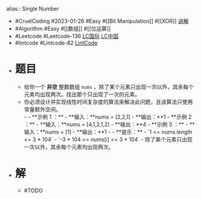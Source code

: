 alias:: Single Number

- #CruelCoding #2023-01-26 #Easy #[[Bit Manipulation]] #[[XOR]] [讲解](https://youtu.be/rMNFLJqRbls)
- #Algorithm #Easy #[[数组]] #[[位运算]]
- #Leetcode #Leetcode-136 [LC国际](https://leetcode.com/problems/single-number/) [LC中国](https://leetcode.cn/problems/single-number/)
- #lintcode #Lintcode-82 [LintCode](https://www.lintcode.com/problem/82/)
- # 题目
	- 给你一个 **非空** 整数数组 `nums` ，除了某个元素只出现一次以外，其余每个元素均出现两次。找出那个只出现了一次的元素。
	- 你必须设计并实现线性时间复杂度的算法来解决此问题，且该算法只使用常量额外空间。
	  	<div class="original__bRMd">
	  	<div>
	  	- 
	  	- **示例 1 ：**
	  	- **输入：**nums = [2,2,1]
	  	- **输出：**1
	  	- **示例 2 ：**
	  	- **输入：**nums = [4,1,2,1,2]
	  	- **输出：**4
	  	- **示例 3 ：**
	  	- **输入：**nums = [1]
	  	- **输出：**1
	  	- 
	  	- **提示：**
	  		- `1 <= nums.length <= 3 * 104`
	  		- `-3 * 104 <= nums[i] <= 3 * 104`
	  		- 除了某个元素只出现一次以外，其余每个元素均出现两次。
	  		</div>
	  		</div>
- # 解
	- #TODO